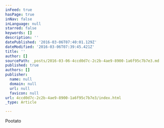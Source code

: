 ```yaml
---
inFeed: true
hasPage: true
inNav: false
inLanguage: null
starred: false
keywords: []
description: ''
datePublished: '2016-03-06T07:40:01.129Z'
dateModified: '2016-03-06T07:39:45.421Z'
title: ''
author: []
sourcePath: _posts/2016-03-06-4ccd0d7c-2c2b-4ae9-8900-1a6f95c7b7e3.md
published: true
authors: []
publisher:
  name: null
  domain: null
  url: null
  favicon: null
url: 4ccd0d7c-2c2b-4ae9-8900-1a6f95c7b7e3/index.html
_type: Article

---
```

Pootato